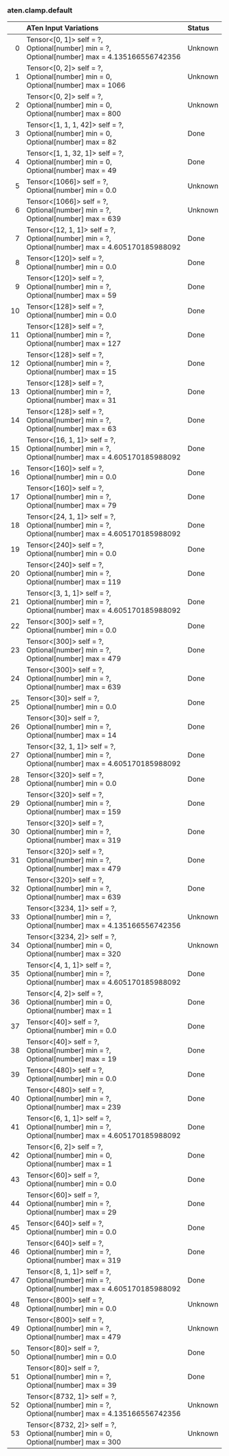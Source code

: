 ### aten.clamp.default
|    | ATen Input Variations                                                                                 | Status   |
|---:|:------------------------------------------------------------------------------------------------------|:---------|
|  0 | Tensor<[0, 1]> self = ?,<br>Optional[number] min = ?,<br>Optional[number] max = 4.135166556742356     | Unknown  |
|  1 | Tensor<[0, 2]> self = ?,<br>Optional[number] min = 0,<br>Optional[number] max = 1066                  | Unknown  |
|  2 | Tensor<[0, 2]> self = ?,<br>Optional[number] min = 0,<br>Optional[number] max = 800                   | Unknown  |
|  3 | Tensor<[1, 1, 1, 42]> self = ?,<br>Optional[number] min = 0,<br>Optional[number] max = 82             | Done     |
|  4 | Tensor<[1, 1, 32, 1]> self = ?,<br>Optional[number] min = 0,<br>Optional[number] max = 49             | Done     |
|  5 | Tensor<[1066]> self = ?,<br>Optional[number] min = 0.0                                                | Unknown  |
|  6 | Tensor<[1066]> self = ?,<br>Optional[number] min = ?,<br>Optional[number] max = 639                   | Unknown  |
|  7 | Tensor<[12, 1, 1]> self = ?,<br>Optional[number] min = ?,<br>Optional[number] max = 4.605170185988092 | Done     |
|  8 | Tensor<[120]> self = ?,<br>Optional[number] min = 0.0                                                 | Done     |
|  9 | Tensor<[120]> self = ?,<br>Optional[number] min = ?,<br>Optional[number] max = 59                     | Done     |
| 10 | Tensor<[128]> self = ?,<br>Optional[number] min = 0.0                                                 | Done     |
| 11 | Tensor<[128]> self = ?,<br>Optional[number] min = ?,<br>Optional[number] max = 127                    | Done     |
| 12 | Tensor<[128]> self = ?,<br>Optional[number] min = ?,<br>Optional[number] max = 15                     | Done     |
| 13 | Tensor<[128]> self = ?,<br>Optional[number] min = ?,<br>Optional[number] max = 31                     | Done     |
| 14 | Tensor<[128]> self = ?,<br>Optional[number] min = ?,<br>Optional[number] max = 63                     | Done     |
| 15 | Tensor<[16, 1, 1]> self = ?,<br>Optional[number] min = ?,<br>Optional[number] max = 4.605170185988092 | Done     |
| 16 | Tensor<[160]> self = ?,<br>Optional[number] min = 0.0                                                 | Done     |
| 17 | Tensor<[160]> self = ?,<br>Optional[number] min = ?,<br>Optional[number] max = 79                     | Done     |
| 18 | Tensor<[24, 1, 1]> self = ?,<br>Optional[number] min = ?,<br>Optional[number] max = 4.605170185988092 | Done     |
| 19 | Tensor<[240]> self = ?,<br>Optional[number] min = 0.0                                                 | Done     |
| 20 | Tensor<[240]> self = ?,<br>Optional[number] min = ?,<br>Optional[number] max = 119                    | Done     |
| 21 | Tensor<[3, 1, 1]> self = ?,<br>Optional[number] min = ?,<br>Optional[number] max = 4.605170185988092  | Done     |
| 22 | Tensor<[300]> self = ?,<br>Optional[number] min = 0.0                                                 | Done     |
| 23 | Tensor<[300]> self = ?,<br>Optional[number] min = ?,<br>Optional[number] max = 479                    | Done     |
| 24 | Tensor<[300]> self = ?,<br>Optional[number] min = ?,<br>Optional[number] max = 639                    | Done     |
| 25 | Tensor<[30]> self = ?,<br>Optional[number] min = 0.0                                                  | Done     |
| 26 | Tensor<[30]> self = ?,<br>Optional[number] min = ?,<br>Optional[number] max = 14                      | Done     |
| 27 | Tensor<[32, 1, 1]> self = ?,<br>Optional[number] min = ?,<br>Optional[number] max = 4.605170185988092 | Done     |
| 28 | Tensor<[320]> self = ?,<br>Optional[number] min = 0.0                                                 | Done     |
| 29 | Tensor<[320]> self = ?,<br>Optional[number] min = ?,<br>Optional[number] max = 159                    | Done     |
| 30 | Tensor<[320]> self = ?,<br>Optional[number] min = ?,<br>Optional[number] max = 319                    | Done     |
| 31 | Tensor<[320]> self = ?,<br>Optional[number] min = ?,<br>Optional[number] max = 479                    | Done     |
| 32 | Tensor<[320]> self = ?,<br>Optional[number] min = ?,<br>Optional[number] max = 639                    | Done     |
| 33 | Tensor<[3234, 1]> self = ?,<br>Optional[number] min = ?,<br>Optional[number] max = 4.135166556742356  | Unknown  |
| 34 | Tensor<[3234, 2]> self = ?,<br>Optional[number] min = 0,<br>Optional[number] max = 320                | Unknown  |
| 35 | Tensor<[4, 1, 1]> self = ?,<br>Optional[number] min = ?,<br>Optional[number] max = 4.605170185988092  | Done     |
| 36 | Tensor<[4, 2]> self = ?,<br>Optional[number] min = 0,<br>Optional[number] max = 1                     | Done     |
| 37 | Tensor<[40]> self = ?,<br>Optional[number] min = 0.0                                                  | Done     |
| 38 | Tensor<[40]> self = ?,<br>Optional[number] min = ?,<br>Optional[number] max = 19                      | Done     |
| 39 | Tensor<[480]> self = ?,<br>Optional[number] min = 0.0                                                 | Done     |
| 40 | Tensor<[480]> self = ?,<br>Optional[number] min = ?,<br>Optional[number] max = 239                    | Done     |
| 41 | Tensor<[6, 1, 1]> self = ?,<br>Optional[number] min = ?,<br>Optional[number] max = 4.605170185988092  | Done     |
| 42 | Tensor<[6, 2]> self = ?,<br>Optional[number] min = 0,<br>Optional[number] max = 1                     | Done     |
| 43 | Tensor<[60]> self = ?,<br>Optional[number] min = 0.0                                                  | Done     |
| 44 | Tensor<[60]> self = ?,<br>Optional[number] min = ?,<br>Optional[number] max = 29                      | Done     |
| 45 | Tensor<[640]> self = ?,<br>Optional[number] min = 0.0                                                 | Done     |
| 46 | Tensor<[640]> self = ?,<br>Optional[number] min = ?,<br>Optional[number] max = 319                    | Done     |
| 47 | Tensor<[8, 1, 1]> self = ?,<br>Optional[number] min = ?,<br>Optional[number] max = 4.605170185988092  | Done     |
| 48 | Tensor<[800]> self = ?,<br>Optional[number] min = 0.0                                                 | Unknown  |
| 49 | Tensor<[800]> self = ?,<br>Optional[number] min = ?,<br>Optional[number] max = 479                    | Unknown  |
| 50 | Tensor<[80]> self = ?,<br>Optional[number] min = 0.0                                                  | Done     |
| 51 | Tensor<[80]> self = ?,<br>Optional[number] min = ?,<br>Optional[number] max = 39                      | Done     |
| 52 | Tensor<[8732, 1]> self = ?,<br>Optional[number] min = ?,<br>Optional[number] max = 4.135166556742356  | Unknown  |
| 53 | Tensor<[8732, 2]> self = ?,<br>Optional[number] min = 0,<br>Optional[number] max = 300                | Unknown  |

